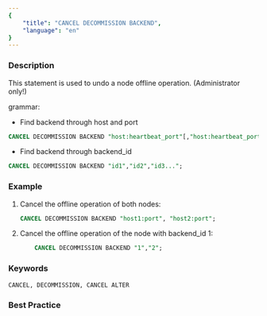 ```yaml
---
{
    "title": "CANCEL DECOMMISSION BACKEND",
    "language": "en"
}
---
```


<!--
Licensed to the Apache Software Foundation (ASF) under one
or more contributor license agreements.  See the NOTICE file
distributed with this work for additional information
regarding copyright ownership.  The ASF licenses this file
to you under the Apache License, Version 2.0 (the
"License"); you may not use this file except in compliance
with the License.  You may obtain a copy of the License at

  http://www.apache.org/licenses/LICENSE-2.0

Unless required by applicable law or agreed to in writing,
software distributed under the License is distributed on an
"AS IS" BASIS, WITHOUT WARRANTIES OR CONDITIONS OF ANY
KIND, either express or implied.  See the License for the
specific language governing permissions and limitations
under the License.
-->



### Description

This statement is used to undo a node offline operation. (Administrator only!)

grammar:

- Find backend through host and port

```sql
CANCEL DECOMMISSION BACKEND "host:heartbeat_port"[,"host:heartbeat_port"...];
```

- Find backend through backend_id

```sql
CANCEL DECOMMISSION BACKEND "id1","id2","id3...";
```

### Example

  1. Cancel the offline operation of both nodes:

      ```sql
      CANCEL DECOMMISSION BACKEND "host1:port", "host2:port";
      ```

 2. Cancel the offline operation of the node with backend_id 1:
    
    ```sql
        CANCEL DECOMMISSION BACKEND "1","2";
    ```

### Keywords

    CANCEL, DECOMMISSION, CANCEL ALTER

### Best Practice

